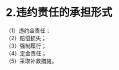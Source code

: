 # 2.违约责任的承担形式

（1）违约金责任；<br />
      （2）赔偿损失；<br />
      （3）强制履行；<br />
      （4）定金责任；<br />
      （5）采取补救措施。